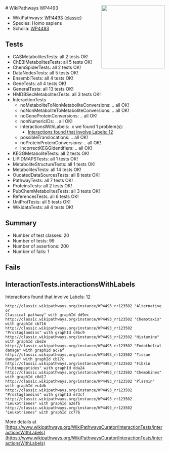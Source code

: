 <img style="float: right; width: 200px" src="https://upload.wikimedia.org/wikipedia/commons/thumb/8/83/Wplogo_with_text_500.png/640px-Wplogo_with_text_500.png" />
# WikiPathways WP4493

* WikiPathways: [WP4493](https://wikipathways.org/pathways/WP4493) ([classic](https://classic.wikipathways.org/instance/WP4493))
* Species: Homo sapiens
* Scholia: [WP4493](https://scholia.toolforge.org/wikipathways/WP4493)
## Tests
* CASMetabolitesTests: all 2 tests OK!
* ChEBIMetabolitesTests: all 5 tests OK!
* ChemSpiderTests: all 2 tests OK!
* DataNodesTests: all 5 tests OK!
* EnsemblTests: all 4 tests OK!
* GeneTests: all 4 tests OK!
* GeneralTests: all 13 tests OK!
* HMDBSecMetabolitesTests: all 3 tests OK!
* InteractionTests
    * noMetaboliteToNonMetaboliteConversions: .. all OK!
    * noNonMetaboliteToMetaboliteConversions: .. all OK!
    * noGeneProteinConversions: .. all OK!
    * nonNumericIDs: .. all OK!
    * interactionsWithLabels: .x we found 1 problem(s):
        * [Interactions found that involve Labels: 12](#fe97a8ba)
    * possibleTranslocations: .. all OK!
    * noProteinProteinConversions: .. all OK!
    * incorrectKEGGIdentifiers: .. all OK!
* KEGGMetaboliteTests: all 2 tests OK!
* LIPIDMAPSTests: all 1 tests OK!
* MetaboliteStructureTests: all 1 tests OK!
* MetabolitesTests: all 14 tests OK!
* OudatedDataSourcesTests: all 8 tests OK!
* PathwayTests: all 7 tests OK!
* ProteinsTests: all 2 tests OK!
* PubChemMetabolitesTests: all 3 tests OK!
* ReferencesTests: all 6 tests OK!
* UniProtTests: all 5 tests OK!
* WikidataTests: all 4 tests OK!


## Summary

* Number of test classes: 20
* Number of tests: 99
* Number of assertions: 200
* Number of fails: 1

## Fails

<a name="fe97a8ba" />

## InteractionTests.interactionsWithLabels

Interactions found that involve Labels: 12
```
http://classic.wikipathways.org/instance/WP4493_rr123502 "Alternative or
Classical pathway" with graphId dd9ec
http://classic.wikipathways.org/instance/WP4493_rr123502 "Chemotaxis" with graphId cb716
http://classic.wikipathways.org/instance/WP4493_rr123502 "Prostaglandins" with graphId c0bc9
http://classic.wikipathways.org/instance/WP4493_rr123502 "Histamine" with graphId cbe2e
http://classic.wikipathways.org/instance/WP4493_rr123502 "Endothelial damage" with graphId ac7af
http://classic.wikipathways.org/instance/WP4493_rr123502 "Tissue damage" with graphId cb17c
http://classic.wikipathways.org/instance/WP4493_rr123502 "Fibrin
Fribinopeptides" with graphId dda24
http://classic.wikipathways.org/instance/WP4493_rr123502 "Chemokines" with graphId c0d17
http://classic.wikipathways.org/instance/WP4493_rr123502 "Plasmin" with graphId ec4db
http://classic.wikipathways.org/instance/WP4493_rr123502 "Prostaglandins" with graphId e73cf
http://classic.wikipathways.org/instance/WP4493_rr123502 "Leukotrienes" with graphId a2efb
http://classic.wikipathways.org/instance/WP4493_rr123502 "Leukotrienes" with graphId cc776
```

More details at [https://www.wikipathways.org/WikiPathwaysCurator/InteractionTests/interactionsWithLabels](https://www.wikipathways.org/WikiPathwaysCurator/InteractionTests/interactionsWithLabels)


